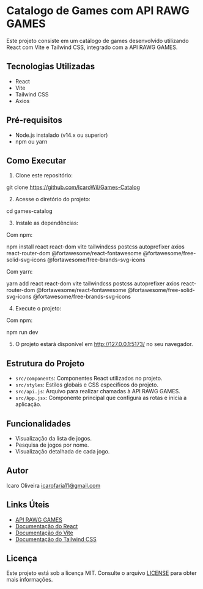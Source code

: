 # Catalogo de Games com API RAWG GAMES

Este projeto consiste em um catálogo de games desenvolvido utilizando React com Vite e Tailwind CSS, integrado com a API RAWG GAMES.

## Tecnologias Utilizadas

- React
- Vite
- Tailwind CSS
- Axios

## Pré-requisitos

- Node.js instalado (v14.x ou superior)
- npm ou yarn

## Como Executar

1. Clone este repositório:

git clone https://github.com/IcaroWil/Games-Catalog

2. Acesse o diretório do projeto:

cd games-catalog

3. Instale as dependências:

Com npm:

npm install react react-dom vite tailwindcss postcss autoprefixer axios react-router-dom @fortawesome/react-fontawesome @fortawesome/free-solid-svg-icons @fortawesome/free-brands-svg-icons 

Com yarn:

yarn add react react-dom vite tailwindcss postcss autoprefixer axios react-router-dom @fortawesome/react-fontawesome @fortawesome/free-solid-svg-icons @fortawesome/free-brands-svg-icons

4. Execute o projeto:

Com npm:

npm run dev

5. O projeto estará disponível em http://127.0.0.1:5173/ no seu navegador.

## Estrutura do Projeto

- `src/components`: Componentes React utilizados no projeto.
- `src/styles`: Estilos globais e CSS específicos do projeto.
- `src/api.js`: Arquivo para realizar chamadas à API RAWG GAMES.
- `src/App.jsx`: Componente principal que configura as rotas e inicia a aplicação.

## Funcionalidades

- Visualização da lista de jogos.
- Pesquisa de jogos por nome.
- Visualização detalhada de cada jogo.

## Autor

Icaro Oliveira <icarofaria11@gmail.com>

## Links Úteis

- [API RAWG GAMES](https://rawg.io/apidocs)
- [Documentação do React](https://reactjs.org/docs/getting-started.html)
- [Documentação do Vite](https://vitejs.dev/guide/)
- [Documentação do Tailwind CSS](https://tailwindcss.com/docs)

## Licença

Este projeto está sob a licença MIT. Consulte o arquivo [LICENSE](LICENSE) para obter mais informações.